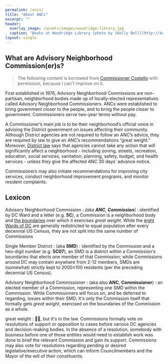 ```yaml
---
permalink: /ancs/
title: "About ANCs"
excerpt: ""
header:
  overlay_image: /assets/images/woodridge-library.jpg
  caption: "Books at Woodridge Library (photo by [Kelly Bell](http://kellybellphotography.com))"
layout: single
---
```

## What are Advisory Neighborhood Commission(er)s?
>The following content is borrowed from [Commissioner Costello](https://anc5b05.com/faqs) with permission, because I can't improve on it.

First established in 1976, Advisory Neighborhood Commissions are non-partisan, neighborhood bodies made up of locally-elected representatives called Advisory Neighborhood Commissioners. ANCs were established to bring government closer to the people, and to bring the people closer to government. Commissioners serve two-year terms without pay. 

A Commissioner’s main job is to be their neighborhood’s official voice in advising the District government on issues affecting their community. Although District agencies are not required to follow an ANC’s advice, they are required by law to give an ANC’s recommendations “great weight.” Moreover, [District law](https://code.dccouncil.us/us/dc/council/code/sections/1-309.10.html) says that agencies cannot take any action that will significantly affect a neighborhood - including zoning, streets, recreation, education, social services, sanitation, planning, safety, budget, and health services - unless they give the affected ANC 30 days’ advance notice.  

Commissioners may also initiate recommendations for improving city services, conduct neighborhood improvement programs, and monitor resident complaints.  

## Lexicon
Advisory Neighborhood Commission
: *(aka **ANC**, **Commission**)*
: identified by DC Ward and a letter (e.g. **5C**), a Commission is a neighborhood body and [the boundaries](https://opendata.dc.gov/datasets/advisory-neighborhood-commissions-from-2023/explore) over which it exercises *great weight*. While the [eight Wards of DC](https://opendata.dc.gov/datasets/wards-from-2022) are generally redistricted to equal population after every decennial US Census, they are not split into the same number of Commissions

Single Member District
: (aka **SMD**)
: identified by the Commission and a two-digit number (e.g. **5C07**), an SMD is a district within a Commission's boundaries that elects one member of that Commission; while Commissions around DC may contain anywhere from 2-12 members, SMDs are (somewhat) strictly kept to 2000±100 residents (per the preceding decennial US Census).

Advisory Neighborhood Commissioner
: (aka also **ANC**, **Commissioner**)
: an elected member of a Commission, representing one SMD within the Commission. While Commissioners will focus on, and be deferred to regarding, issues within their SMD; it's only the Commission itself that formally gets *great weight*, exercised on the boundaries of the Commission as a whole.

great weight
: 🤷🏽, but it's in the law. Commissions formally vote on resolutions of support or opposition to cases before various DC agencies and decision-making bodies. In the absence of a resolution, somebody with business before one of those entities would need to establish work was done to brief the relevant Commission and gain its support. Commissions may also vote for resolutions regarding pending or desired legislative/executive action, which can inform Councilmembers and the Mayor of the will of their constituents.